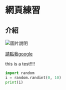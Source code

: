 # 網頁練習

## 介紹

![圖片說明](https://www.google.com/images/branding/googlelogo/2x/googlelogo_color_92x30dp.png)

[請點我google](https://www.google.com)

this is a test!!!!


```python
import random
i = random.randint(0, 10)
print(i)
```
